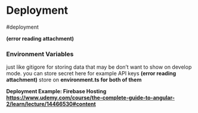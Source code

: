 # Deployment
#deployment

 **(error reading attachment)**

### **Environment Variables**
just like gitigore for storing data that may be don’t want to show on develop mode. 
you can store secret here for example API keys
 **(error reading attachment)**
store on **environment.ts for both of them**

**Deployment Example: Firebase Hosting**
**https://www.udemy.com/course/the-complete-guide-to-angular-2/learn/lecture/14466530#content**